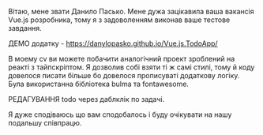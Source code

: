Вітаю, мене звати Данило Пасько. Мене дужа зацікавила ваша вакансія
Vue.js розробника, тому я з задоволенням виконав ваше тестове завдання.

ДЕМО додатку - https://danylopasko.github.io/Vue.js.TodoApp/

В моему cv ви можете побачити аналогічний проект зроблений на реакті з
тайпскріптом. Я дозволив собі взяти ті ж самі стилі, тому й коду 
довелося писати більше бо довелося прописуваті додаткову логіку. Була 
використанна бібліотека bulma та fontawesome.

РЕДАГУВАННЯ todo через даблклік по задачі.

Я дуже сподіваюсь що вам сподобалось і буду очікувати на нашу подальшу 
співпрацю.
